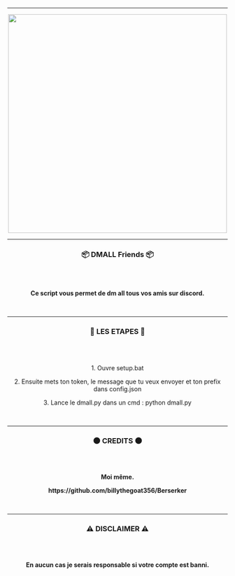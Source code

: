 -----

<p align="center">
<img src="https://c.tenor.com/KO6BR15mTv0AAAAC/anime.gif", width="500", height="500">
</p>

-----

### <p align="center">📦 DMALL Friends 📦</p>

<br><br>
<p align="center">
<strong>
Ce script vous permet de dm all tous vos amis sur discord.
<br>
</strong>
</p>
<br>

-----

### <p align="center">**📒 LES ETAPES 📒**</p>

<br><br>
<p align="center">
1. Ouvre setup.bat
<p align="center">
2. Ensuite mets ton token, le message que tu veux envoyer et ton prefix dans config.json
<p align="center">
3. Lance le dmall.py dans un cmd : python dmall.py
<br>
</p>
<br>

-----

### <p align="center">**🌑 CREDITS 🌑**</p>

<br><br>
<p align="center">
<strong>
Moi même.
<p align="center">
https://github.com/billythegoat356/Berserker
<br>
</strong>
</p>
<br>

-----

### <p align="center">**⚠ DISCLAIMER ⚠**</p>

<br><br>
<p align="center">
<strong>
En aucun cas je serais responsable si votre compte est banni.
<br>
</strong>
</p>
<br>
